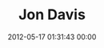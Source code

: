 ---
title: "Jon Davis"
date: 2012-05-17 01:31:43 00:00
permalink: /jdavis23
twitter: "jdavis23"
likes: [84]
id: 89
gravatar: "http://www.gravatar.com/avatar/6044b3da1f5ea9ac4c7be11a8c35700a"
---